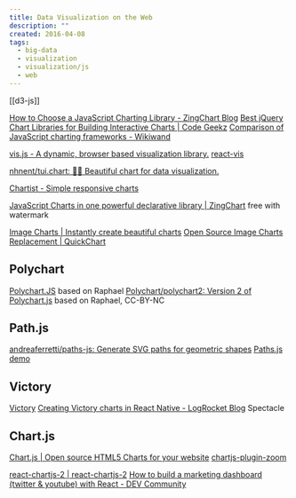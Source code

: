 ```yaml
---
title: Data Visualization on the Web
description: ""
created: 2016-04-08
tags:
  - big-data
  - visualization
  - visualization/js
  - web
---
```


[[d3-js]]

[How to Choose a JavaScript Charting Library - ZingChart Blog](http://www.zingchart.com/blog/2015/09/15/how-to-choose-a-javascript-charting-library/)
[Best jQuery Chart Libraries for Building Interactive Charts | Code Geekz](https://codegeekz.com/best-jquery-chart-libraries-for-building-interactive-charts/)
[Comparison of JavaScript charting frameworks - Wikiwand](http://www.wikiwand.com/en/Comparison_of_JavaScript_charting_frameworks)

[vis.js - A dynamic, browser based visualization library.](http://visjs.org/)
[react-vis](https://uber.github.io/react-vis/)

[nhnent/tui.chart: 🍞🍯 Beautiful chart for data visualization.](https://github.com/nhnent/tui.chart)

[Chartist - Simple responsive charts](https://gionkunz.github.io/chartist-js/)

[JavaScript Charts in one powerful declarative library | ZingChart](https://www.zingchart.com/) free with watermark

[Image Charts | Instantly create beautiful charts](https://www.image-charts.com/)
[Open Source Image Charts Replacement | QuickChart](https://quickchart.io/)

## Polychart

[Polychart.JS](http://www.polychartjs.com/) based on Raphael
[Polychart/polychart2: Version 2 of Polychart.js](https://github.com/Polychart/polychart2) based on Raphael, CC-BY-NC

## Path.js

[andreaferretti/paths-js: Generate SVG paths for geometric shapes](https://github.com/andreaferretti/paths-js)
[Paths.js demo](http://andreaferretti.github.io/paths-js-demo/)

## Victory

[Victory](https://formidable.com/open-source/victory/)
[Creating Victory charts in React Native - LogRocket Blog](https://blog.logrocket.com/creating-victory-charts-react-native/) Spectacle

## Chart.js

[Chart.js | Open source HTML5 Charts for your website](http://www.chartjs.org/)
[chartjs-plugin-zoom](https://www.chartjs.org/chartjs-plugin-zoom/latest/)

[react-chartjs-2 | react-chartjs-2](https://react-chartjs-2.netlify.app/)
[How to build a marketing dashboard (twitter & youtube) with React - DEV Community](https://dev.to/canonic/how-to-build-a-twitter-youtube-analytics-dashboard-with-react-2p2d)
